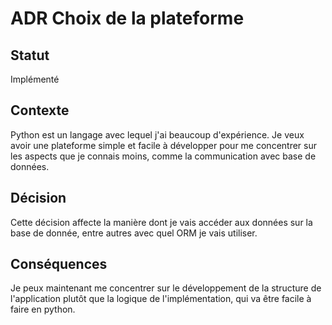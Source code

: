 # ADR Choix de la plateforme

## Statut
Implémenté

## Contexte
Python est un langage avec lequel j'ai beaucoup d'expérience. Je veux avoir une plateforme simple et facile à développer pour me concentrer sur les aspects que je connais moins, comme la communication avec base de données.

## Décision
Cette décision affecte la manière dont je vais accéder aux données sur la base de donnée, entre autres avec quel ORM je vais utiliser.

## Conséquences
Je peux maintenant me concentrer sur le développement de la structure de l'application plutôt que la logique de l'implémentation, qui va être facile à faire en python.